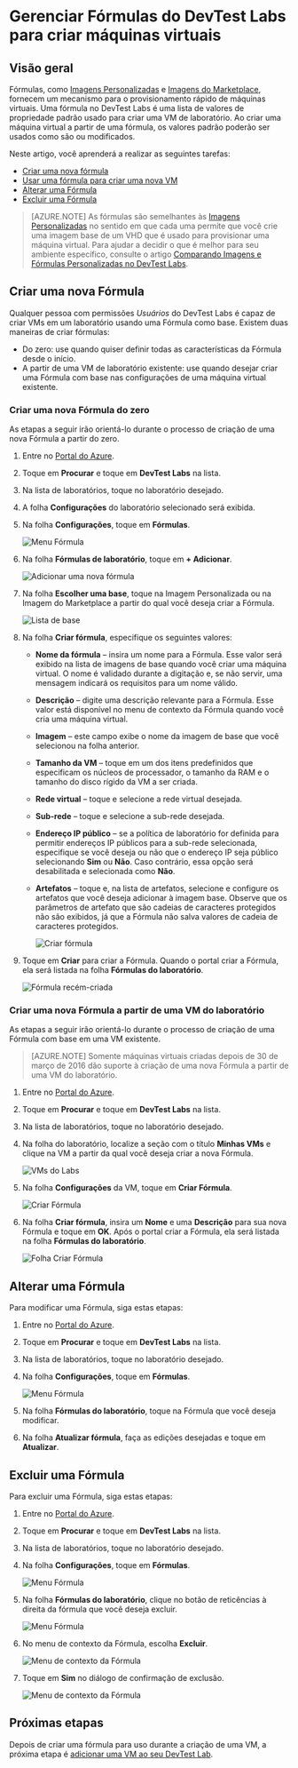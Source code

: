 <properties
	pageTitle="Gerenciar Fórmulas do DevTest Labs para criar máquinas virtuais | Microsoft Azure"
	description="Aprenda a criar, atualizar e remover fórmulas do DevTest Labs e a usá-las para criar novas VMs."
	services="devtest-lab,virtual-machines"
	documentationCenter="na"
	authors="tomarcher"
	manager="douge"
	editor=""/>

<tags
	ms.service="devtest-lab"
	ms.workload="na"
	ms.tgt_pltfrm="na"
	ms.devlang="na"
	ms.topic="article"
	ms.date="04/22/2016"
	ms.author="tarcher"/>

# Gerenciar Fórmulas do DevTest Labs para criar máquinas virtuais

## Visão geral

Fórmulas, como [Imagens Personalizadas](./devtest-lab-create-template.md) e [Imagens do Marketplace](./devtest-lab-configure-marketplace-images.md), fornecem um mecanismo para o provisionamento rápido de máquinas virtuais. Uma fórmula no DevTest Labs é uma lista de valores de propriedade padrão usado para criar uma VM de laboratório. Ao criar uma máquina virtual a partir de uma fórmula, os valores padrão poderão ser usados como são ou modificados.

Neste artigo, você aprenderá a realizar as seguintes tarefas:

- [Criar uma nova fórmula](#create-a-new-formula)
- [Usar uma fórmula para criar uma nova VM](#use-a-formula-to-create-a-new-vm)
- [Alterar uma Fórmula](#modify-a-formula)
- [Excluir uma Fórmula](#delete-a-formula)

> [AZURE.NOTE] As fórmulas são semelhantes às [Imagens Personalizadas](./devtest-lab-create-template.md) no sentido em que cada uma permite que você crie uma imagem base de um VHD que é usado para provisionar uma máquina virtual. Para ajudar a decidir o que é melhor para seu ambiente específico, consulte o artigo [Comparando Imagens e Fórmulas Personalizadas no DevTest Labs](./devtest-lab-comparing-vm-base-image-types.md).

## Criar uma nova Fórmula
Qualquer pessoa com permissões *Usuários* do DevTest Labs é capaz de criar VMs em um laboratório usando uma Fórmula como base. Existem duas maneiras de criar fórmulas:

- Do zero: use quando quiser definir todas as características da Fórmula desde o início.
- A partir de uma VM de laboratório existente: use quando desejar criar uma Fórmula com base nas configurações de uma máquina virtual existente.

### Criar uma nova Fórmula do zero
As etapas a seguir irão orientá-lo durante o processo de criação de uma nova Fórmula a partir do zero.

1. Entre no [Portal do Azure](https://portal.azure.com).

1. Toque em **Procurar** e toque em **DevTest Labs** na lista.

1. Na lista de laboratórios, toque no laboratório desejado.

1. A folha **Configurações** do laboratório selecionado será exibida.

1. Na folha **Configurações**, toque em **Fórmulas**.

    ![Menu Fórmula](./media/devtest-lab-manage-formulas/lab-settings-formulas.png)

1. Na folha **Fórmulas de laboratório**, toque em **+ Adicionar**.

    ![Adicionar uma nova fórmula](./media/devtest-lab-manage-formulas/add-formula.png)

1. Na folha **Escolher uma base**, toque na Imagem Personalizada ou na Imagem do Marketplace a partir do qual você deseja criar a Fórmula.

    ![Lista de base](./media/devtest-lab-manage-formulas/base-list.png)

1. Na folha **Criar fórmula**, especifique os seguintes valores:

	- **Nome da fórmula** – insira um nome para a Fórmula. Esse valor será exibido na lista de imagens de base quando você criar uma máquina virtual. O nome é validado durante a digitação e, se não servir, uma mensagem indicará os requisitos para um nome válido.
	- **Descrição** – digite uma descrição relevante para a Fórmula. Esse valor está disponível no menu de contexto da Fórmula quando você cria uma máquina virtual.
	- **Imagem** – este campo exibe o nome da imagem de base que você selecionou na folha anterior. 
	- **Tamanho da VM** – toque em um dos itens predefinidos que especificam os núcleos de processador, o tamanho da RAM e o tamanho do disco rígido da VM a ser criada.
	- **Rede virtual** – toque e selecione a rede virtual desejada.
	- **Sub-rede** – toque e selecione a sub-rede desejada.
	- **Endereço IP público** – se a política de laboratório for definida para permitir endereços IP públicos para a sub-rede selecionada, especifique se você deseja ou não que o endereço IP seja público selecionando **Sim** ou **Não**. Caso contrário, essa opção será desabilitada e selecionada como **Não**.
	- **Artefatos** – toque e, na lista de artefatos, selecione e configure os artefatos que você deseja adicionar à imagem base. Observe que os parâmetros de artefato que são cadeias de caracteres protegidos não são exibidos, já que a Fórmula não salva valores de cadeia de caracteres protegidos. 

    	![Criar fórmula](./media/devtest-lab-manage-formulas/create-formula.png)

1. Toque em **Criar** para criar a Fórmula. Quando o portal criar a Fórmula, ela será listada na folha **Fórmulas do laboratório**.

	![Fórmula recém-criada](./media/devtest-lab-manage-formulas/newly-created-formula.png)

### Criar uma nova Fórmula a partir de uma VM do laboratório
As etapas a seguir irão orientá-lo durante o processo de criação de uma Fórmula com base em uma VM existente.

> [AZURE.NOTE] Somente máquinas virtuais criadas depois de 30 de março de 2016 dão suporte à criação de uma nova Fórmula a partir de uma VM do laboratório.

1. Entre no [Portal do Azure](https://portal.azure.com).

1. Toque em **Procurar** e toque em **DevTest Labs** na lista.

1. Na lista de laboratórios, toque no laboratório desejado.

1. Na folha do laboratório, localize a seção com o título **Minhas VMs** e clique na VM a partir da qual você deseja criar a nova Fórmula.

	![VMs do Labs](./media/devtest-lab-manage-formulas/my-vms.png)

1. Na folha **Configurações** da VM, toque em **Criar Fórmula**.

	![Criar Fórmula](./media/devtest-lab-manage-formulas/create-formula-menu.png)

1. Na folha **Criar fórmula**, insira um **Nome** e uma **Descrição** para sua nova Fórmula e toque em **OK**. Após o portal criar a Fórmula, ela será listada na folha **Fórmulas do laboratório**.

	![Folha Criar Fórmula](./media/devtest-lab-manage-formulas/create-formula-blade.png)

## Alterar uma Fórmula
Para modificar uma Fórmula, siga estas etapas:

1. Entre no [Portal do Azure](https://portal.azure.com).

1. Toque em **Procurar** e toque em **DevTest Labs** na lista.

1. Na lista de laboratórios, toque no laboratório desejado.

1. Na folha **Configurações**, toque em **Fórmulas**.

    ![Menu Fórmula](./media/devtest-lab-manage-formulas/lab-settings-formulas.png)

1. Na folha **Fórmulas do laboratório**, toque na Fórmula que você deseja modificar.

1. Na folha **Atualizar fórmula**, faça as edições desejadas e toque em **Atualizar**.

## Excluir uma Fórmula 
Para excluir uma Fórmula, siga estas etapas:

1. Entre no [Portal do Azure](https://portal.azure.com).

1. Toque em **Procurar** e toque em **DevTest Labs** na lista.

1. Na lista de laboratórios, toque no laboratório desejado.

1. Na folha **Configurações**, toque em **Fórmulas**.

    ![Menu Fórmula](./media/devtest-lab-manage-formulas/lab-settings-formulas.png)

1. Na folha **Fórmulas do laboratório**, clique no botão de reticências à direita da fórmula que você deseja excluir.

    ![Menu Fórmula](./media/devtest-lab-manage-formulas/lab-formulas-blade.png)

1. No menu de contexto da Fórmula, escolha **Excluir**.

    ![Menu de contexto da Fórmula](./media/devtest-lab-manage-formulas/formula-delete-context-menu.png)

1. Toque em **Sim** no diálogo de confirmação de exclusão.

    ![Menu de contexto da Fórmula](./media/devtest-lab-manage-formulas/formula-delete-confirmation.png)

## Próximas etapas
Depois de criar uma fórmula para uso durante a criação de uma VM, a próxima etapa é [adicionar uma VM ao seu DevTest Lab](./devtest-lab-add-vm-with-artifacts.md).

<!---HONumber=AcomDC_0427_2016-->